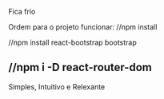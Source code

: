 Fica frio


Ordem para o projeto funcionar:
//npm install 

//npm install react-bootstrap bootstrap

//npm i -D react-router-dom
----------------------------------------

Simples, Intuitivo e Relexante

